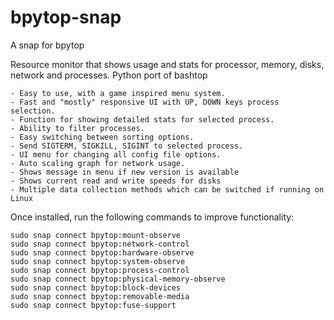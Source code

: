# bpytop-snap
A snap for bpytop



  Resource monitor that shows usage and stats for processor, memory, disks, network and processes.
  Python port of bashtop
  
    - Easy to use, with a game inspired menu system.
    - Fast and "mostly" responsive UI with UP, DOWN keys process selection.
    - Function for showing detailed stats for selected process.
    - Ability to filter processes.
    - Easy switching between sorting options.
    - Send SIGTERM, SIGKILL, SIGINT to selected process.
    - UI menu for changing all config file options.
    - Auto scaling graph for network usage.
    - Shows message in menu if new version is available
    - Shows current read and write speeds for disks
    - Multiple data collection methods which can be switched if running on Linux
  
  Once installed, run the following commands to improve functionality:
        
    sudo snap connect bpytop:mount-observe
    sudo snap connect bpytop:network-control
    sudo snap connect bpytop:hardware-observe
    sudo snap connect bpytop:system-observe
    sudo snap connect bpytop:process-control
    sudo snap connect bpytop:physical-memory-observe
    sudo snap connect bpytop:block-devices
    sudo snap connect bpytop:removable-media
    sudo snap connect bpytop:fuse-support
          
